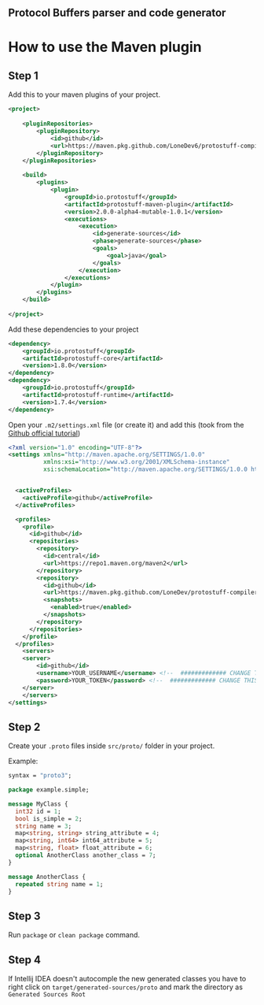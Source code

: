 Protocol Buffers parser and code generator
------------------------------------------

# How to use the Maven plugin

## Step 1

Add this to your maven plugins of your project.

```xml
<project>
    
    <pluginRepositories>
        <pluginRepository>
            <id>github</id>
            <url>https://maven.pkg.github.com/LoneDev6/protostuff-compiler</url>
        </pluginRepository>
    </pluginRepositories>
    
    <build>
        <plugins>
            <plugin>
                <groupId>io.protostuff</groupId>
                <artifactId>protostuff-maven-plugin</artifactId>
                <version>2.0.0-alpha4-mutable-1.0.1</version>
                <executions>
                    <execution>
                        <id>generate-sources</id>
                        <phase>generate-sources</phase>
                        <goals>
                            <goal>java</goal>
                        </goals>
                    </execution>
                </executions>
            </plugin>
        </plugins>
    </build>
    
</project>
```

Add these dependencies to your project

```xml
<dependency>
    <groupId>io.protostuff</groupId>
    <artifactId>protostuff-core</artifactId>
    <version>1.8.0</version>
</dependency>
<dependency>
    <groupId>io.protostuff</groupId>
    <artifactId>protostuff-runtime</artifactId>
    <version>1.7.4</version>
</dependency>
```

Open your `.m2/settings.xml` file (or create it) and add this (took from the [Github official tutorial](https://docs.github.com/en/packages/working-with-a-github-packages-registry/working-with-the-apache-maven-registry#authenticating-with-a-personal-access-token))
```xml
<?xml version="1.0" encoding="UTF-8"?>
<settings xmlns="http://maven.apache.org/SETTINGS/1.0.0"
          xmlns:xsi="http://www.w3.org/2001/XMLSchema-instance"
          xsi:schemaLocation="http://maven.apache.org/SETTINGS/1.0.0 http://maven.apache.org/xsd/settings-1.0.0.xsd">


  <activeProfiles>
    <activeProfile>github</activeProfile>
  </activeProfiles>

  <profiles>
    <profile>
      <id>github</id>
      <repositories>
        <repository>
          <id>central</id>
          <url>https://repo1.maven.org/maven2</url>
        </repository>
        <repository>
          <id>github</id>
          <url>https://maven.pkg.github.com/LoneDev/protostuff-compiler</url>
          <snapshots>
            <enabled>true</enabled>
          </snapshots>
        </repository>
      </repositories>
    </profile>
  </profiles>
    <servers>
    <server>
        <id>github</id>
        <username>YOUR_USERNAME</username> <!--  ############# CHANGE THIS!!!!! ############# -->
        <password>YOUR_TOKEN</password> <!--  ############# CHANGE THIS!!!!! ############# -->
    </server>
    </servers>
</settings>
```


## Step 2

Create your `.proto` files inside `src/proto/` folder in your project.

Example:
```proto
syntax = "proto3";

package example.simple;

message MyClass {
  int32 id = 1;
  bool is_simple = 2;
  string name = 3;
  map<string, string> string_attribute = 4;
  map<string, int64> int64_attribute = 5;
  map<string, float> float_attribute = 6;
  optional AnotherClass another_class = 7;
}

message AnotherClass {
  repeated string name = 1;
}
```

## Step 3

Run `package` or `clean package` command.

## Step 4

If Intellij IDEA doesn't autocomple the new generated classes you have to right click on `target/generated-sources/proto` and mark the directory as `Generated Sources Root`
